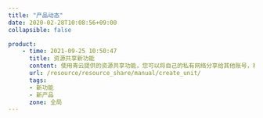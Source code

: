 ```yaml
---
title: "产品动态"
date: 2020-02-28T10:08:56+09:00
collapsible: false

product:
    - time: 2021-09-25 10:50:47
      title: 资源共享新功能
      content: 使用青云提供的资源共享功能，您可以将自己的私有网络分享给其他账号，被分享者可以在您分享的私有网络中创建资源， 或者将已有的资源加入您的私有网络中。<br>欢迎大家前来体验！
      url: /resource/resource_share/manual/create_unit/
      tags:
      - 新功能
      - 新产品
      zone: 全局
---
```


<!-- 设置上述参数可生成产品动态页  -->
